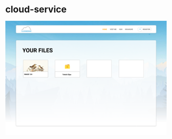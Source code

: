 # cloud-service
![page](https://github.com/AppsLab-2/cloud-service/blob/master/READMEIMAGES/Preview.png)

